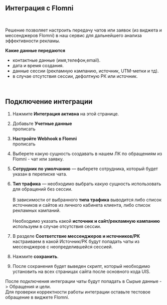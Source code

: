 ## Интеграция с Flomni
<br>

Решение позволяет настроить передачу чатов или заявок (из виджета и мессенджеров Flomni) в наш сервис для дальнейшего анализа эффективности рекламы.
<br>


**Какие данные передаются**  
- контактные данные (имя,телефон,email).  
- дата и время создания.  
- данные сессии (рекламную кампанию, источник, UTM-метки и тд).  
- в случае отсутствия сессии, дефолтную РК или источник.  
<br>


## Подключение интеграции  <br />

1. Нажмите **Интеграция активна** на этой странице. <br />

2. Добавьте **Учетные данные**<br />
прописать

3. **Настройте Webhook в Flomni**<br />
прописать

4. Выберете какую сущность создавать в нашем ЛК по обращениям из Flomni - чат или заявку. <br />

5. **Сотрудник по умолчанию**  — выберете сотрудника, который будет указан в переписке чата. <br />

6. **Тип трафика** — необходимо выбрать какую сущность использовать для обращений без сессии. <br />  
В зависимости от выбранного **типа трафика** выводится либо список источников и сайтов  из личного кабинета клиента, либо список рекламных кампаний. <br />  
Необходимо указать какой **источник и сайт/рекламную кампанию** используем в случае отсутствия сессии. <br />

7. В разделе **Соответствие мессенджеров и источников/РК** настраиваем в какой Источник/РК будут попадать чаты из мессенджеров с неопределившейся сессией. <br />
8. Нажмите **сохранить**. <br />
9. После сохранения будет выведен скрипт, который необходимо установить на всех страницах сайта после основного кода UIS.<br />
 
После подключения интеграции чаты будут попадать в  Сырые данные -> Обращения и цели.  <br /> 
Для проверки корректности работы интеграции оставьте тестовое обращение в виджете Flomni. <br />
